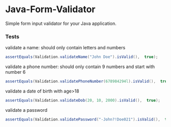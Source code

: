 # Java-Form-Validator
Simple form input validator for your Java application.

### Tests

validate a name: should only contain letters and numbers
```java
assertEquals(Validation.validateName("John Doe").isValid(),  true);
```
validate a phone number: should only contain 9 numbers and start with number 6
```java
assertEquals(Validation.validatePhoneNumber(678984294l).isValid(),  true);
```
validate a date of birth with age>18 
```java
assertEquals(Validation.validateDob(20, 10, 2000).isValid(),  true);
```
validate a password
```java
assertEquals(Validation.validatePassword("-John?!Doe021").isValid(),  true);
```

